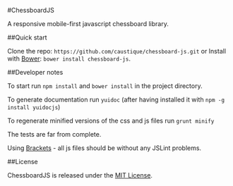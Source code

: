 #ChessboardJS

A responsive mobile-first javascript chessboard library.

##Quick start 

Clone the repo: `https://github.com/caustique/chessboard-js.git`
or
Install with [Bower](http://bower.io): `bower install chessboard-js`.

##Developer notes

To start run `npm install` and `bower install` in the project directory.

To generate documentation run `yuidoc` (after having installed it with `npm -g install yuidocjs`)

To regenerate minified versions of the css and js files run `grunt minify`

The tests are far from complete.

Using [Brackets](http://brackets.io/) - all js files should be without any JSLint problems.

##License

ChessboardJS is released under the [MIT License](https://github.com/caustique/chessboard-js/blob/master/LICENSE).

